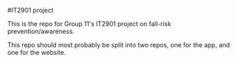 #IT2901 project

This is the repo for Group 11's IT2901 project on fall-risk prevention/awareness.

This repo should most probably be split into two repos, one for the app, and one for the website.
